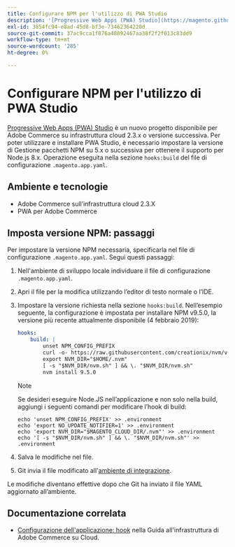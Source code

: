 ```yaml
---
title: Configurare NPM per l'utilizzo di PWA Studio
description: '[Progressive Web Apps (PWA) Studio](https://magento.github.io/pwa-studio/) è un nuovo progetto disponibile per Adobe Commerce su infrastruttura cloud 2.3.x o versione successiva. Per poter utilizzare e installare PWA Studio, è necessario impostare la versione di Gestione pacchetti NPM su 5.x o successiva per ottenere il supporto per Node.js 8.x. Questa operazione viene eseguita nella sezione "hooks:build" del file di configurazione &grave;.magento.app.yaml&grave;.'
exl-id: 3854fc94-e8ad-45d8-bf3e-73462364220d
source-git-commit: 37ac9cca1f876a48092467aa38f2f2f013c83dd9
workflow-type: tm+mt
source-wordcount: '285'
ht-degree: 0%

---
```


# Configurare NPM per l&#39;utilizzo di PWA Studio

[Progressive Web Apps (PWA) Studio](https://magento.github.io/pwa-studio/) è un nuovo progetto disponibile per Adobe Commerce su infrastruttura cloud 2.3.x o versione successiva. Per poter utilizzare e installare PWA Studio, è necessario impostare la versione di Gestione pacchetti NPM su 5.x o successiva per ottenere il supporto per Node.js 8.x. Operazione eseguita nella sezione `hooks:build` del file di configurazione `.magento.app.yaml`.

## Ambiente e tecnologie

* Adobe Commerce sull’infrastruttura cloud 2.3.X
* PWA per Adobe Commerce

## Imposta versione NPM: passaggi

Per impostare la versione NPM necessaria, specificarla nel file di configurazione `.magento.app.yaml`. Segui questi passaggi:

1. Nell&#39;ambiente di sviluppo locale individuare il file di configurazione `.magento.app.yaml`.
1. Apri il file per la modifica utilizzando l’editor di testo normale o l’IDE.
1. Impostare la versione richiesta nella sezione `hooks:build`. Nell’esempio seguente, la configurazione è impostata per installare NPM v9.5.0, la versione più recente attualmente disponibile (4 febbraio 2019):

   ```yaml
   hooks:
       build: |
           unset NPM_CONFIG_PREFIX
           curl -o- https://raw.githubusercontent.com/creationix/nvm/v0.33.8/install.sh | bash
           export NVM_DIR="$HOME/.nvm"
           [ -s "$NVM_DIR/nvm.sh" ] && \. "$NVM_DIR/nvm.sh"
           nvm install 9.5.0
   ```

   >[!NOTE]
   >
   >Se desideri eseguire Node.JS nell’applicazione e non solo nella build, aggiungi i seguenti comandi per modificare l’hook di build:
   > 
   > ```
   > echo 'unset NPM_CONFIG_PREFIX' >> .environment
   > echo 'export NO_UPDATE_NOTIFIER=1' >> .environment
   > echo 'export NVM_DIR="$MAGENTO_CLOUD_DIR/.nvm"' >> .environment
   > echo '[ -s "$NVM_DIR/nvm.sh" ] && \. "$NVM_DIR/nvm.sh"' >> .environment
   > ```

1. Salva le modifiche nel file.
1. Git invia il file modificato all&#39;[ambiente di integrazione](/help/announcements/adobe-commerce-announcements/integration-environment-enhancement-request-pro-and-starter.md).

Le modifiche diventano effettive dopo che Git ha inviato il file YAML aggiornato all’ambiente.

## Documentazione correlata

* [Configurazione dell&#39;applicazione: hook](https://experienceleague.adobe.com/docs/commerce-cloud-service/user-guide/configure/app/properties/hooks-property.html) nella Guida all&#39;infrastruttura di Adobe Commerce su Cloud.

